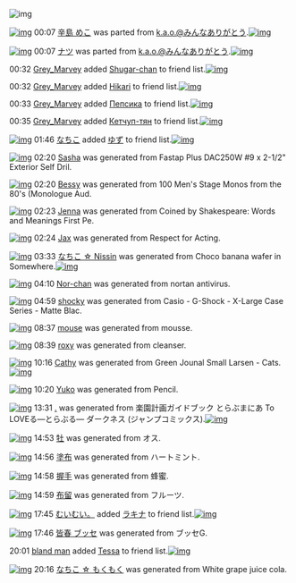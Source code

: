 ![img](http://gdrive-cdn.herokuapp.com/537b65a5bc09f0000721dda7/512px-barcode.png)

[![img](http://www.deviantsart.com/e61sbn.png)](http://www.barcodekanojo.com/kanojo/2781461/%E8%BE%9B%E5%B3%B6%20%E3%82%81%E3%81%93) 00:07 [辛島 めこ](http://www.barcodekanojo.com/kanojo/2781461/%E8%BE%9B%E5%B3%B6%20%E3%82%81%E3%81%93) was parted from [k.a.o.@みんなありがとう](http://www.barcodekanojo.com/kanojo/2781461/%E8%BE%9B%E5%B3%B6%20%E3%82%81%E3%81%93).[![img](http://www.deviantsart.com/1ne7497.jpeg)](http://www.barcodekanojo.com/user/30944/k.a.o.%40%E3%81%BF%E3%82%93%E3%81%AA%E3%81%82%E3%82%8A%E3%81%8C%E3%81%A8%E3%81%86) 

[![img](http://www.deviantsart.com/3ph1719.png)](http://www.barcodekanojo.com/kanojo/1968942/%E3%83%8A%E3%83%84) 00:07 [ナツ](http://www.barcodekanojo.com/kanojo/1968942/%E3%83%8A%E3%83%84) was parted from [k.a.o.@みんなありがとう](http://www.barcodekanojo.com/kanojo/1968942/%E3%83%8A%E3%83%84).[![img](http://www.deviantsart.com/1ne7497.jpeg)](http://www.barcodekanojo.com/user/30944/k.a.o.%40%E3%81%BF%E3%82%93%E3%81%AA%E3%81%82%E3%82%8A%E3%81%8C%E3%81%A8%E3%81%86) 

00:32 [Grey_Marvey](http://www.barcodekanojo.com/user/500710/Grey_Marvey) added [Shugar-chan](http://www.barcodekanojo.com/kanojo/2568453/Shugar-chan) to friend list.[![img](http://www.deviantsart.com/1mtnork.png)](http://www.barcodekanojo.com/kanojo/2568453/Shugar-chan) 

00:32 [Grey_Marvey](http://www.barcodekanojo.com/user/500710/Grey_Marvey) added [Hikari](http://www.barcodekanojo.com/kanojo/2428064/Hikari) to friend list.[![img](http://www.deviantsart.com/2jo9gav.png)](http://www.barcodekanojo.com/kanojo/2428064/Hikari) 

00:33 [Grey_Marvey](http://www.barcodekanojo.com/user/500710/Grey_Marvey) added [Пепсика](http://www.barcodekanojo.com/kanojo/2749185/%D0%9F%D0%B5%D0%BF%D1%81%D0%B8%D0%BA%D0%B0) to friend list.[![img](http://www.deviantsart.com/3oobk3.png)](http://www.barcodekanojo.com/kanojo/2749185/%D0%9F%D0%B5%D0%BF%D1%81%D0%B8%D0%BA%D0%B0) 

00:35 [Grey_Marvey](http://www.barcodekanojo.com/user/500710/Grey_Marvey) added [Кетчуп-тян](http://www.barcodekanojo.com/kanojo/2533427/%D0%9A%D0%B5%D1%82%D1%87%D1%83%D0%BF-%D1%82%D1%8F%D0%BD) to friend list.[![img](http://www.deviantsart.com/3ujtt60.png)](http://www.barcodekanojo.com/kanojo/2533427/%D0%9A%D0%B5%D1%82%D1%87%D1%83%D0%BF-%D1%82%D1%8F%D0%BD) 

[![img](http://www.deviantsart.com/1lb4fit.jpeg)](http://www.barcodekanojo.com/user/314581/%E3%81%AA%E3%81%A1%E3%81%93) 01:46 [なちこ](http://www.barcodekanojo.com/user/314581/%E3%81%AA%E3%81%A1%E3%81%93) added [ゆず](http://www.barcodekanojo.com/kanojo/2908760/%E3%82%86%E3%81%9A) to friend list.[![img](http://www.deviantsart.com/bpjf6t.png)](http://www.barcodekanojo.com/kanojo/2908760/%E3%82%86%E3%81%9A) 

[![img](http://www.deviantsart.com/2j5ltkh.png)](http://www.barcodekanojo.com/kanojo/3193718/Sasha) 02:20 [Sasha](http://www.barcodekanojo.com/kanojo/3193718/Sasha) was generated from Fastap Plus DAC250W #9 x 2-1/2" Exterior Self Dril.

[![img](http://www.deviantsart.com/2op9imo.png)](http://www.barcodekanojo.com/kanojo/3193719/Bessy) 02:20 [Bessy](http://www.barcodekanojo.com/kanojo/3193719/Bessy) was generated from 100 Men's Stage Monos from the 80's (Monologue Aud.

[![img](http://www.deviantsart.com/1c0epnp.png)](http://www.barcodekanojo.com/kanojo/3193720/Jenna) 02:23 [Jenna](http://www.barcodekanojo.com/kanojo/3193720/Jenna) was generated from Coined by Shakespeare: Words and Meanings First Pe.

[![img](http://www.deviantsart.com/385fvof.png)](http://www.barcodekanojo.com/kanojo/3193721/Jax) 02:24 [Jax](http://www.barcodekanojo.com/kanojo/3193721/Jax) was generated from Respect for Acting.

[![img](http://www.deviantsart.com/3dqu574.png)](http://www.barcodekanojo.com/kanojo/3193722/%E3%81%AA%E3%81%A1%E3%81%93%20%E2%98%86%20Nissin) 03:33 [なちこ ☆ Nissin](http://www.barcodekanojo.com/kanojo/3193722/%E3%81%AA%E3%81%A1%E3%81%93%20%E2%98%86%20Nissin) was generated from Choco banana wafer in Somewhere.[![img](http://www.deviantsart.com/3aqltm7.jpeg)](http://www.barcodekanojo.com/product_images/barcode/6019630/1427394778/Choco%20banana%20wafer.jpg) 

[![img](http://www.deviantsart.com/2euon7s.png)](http://www.barcodekanojo.com/kanojo/3193723/Nor-chan) 04:10 [Nor-chan](http://www.barcodekanojo.com/kanojo/3193723/Nor-chan) was generated from nortan antivirus.

[![img](http://www.deviantsart.com/1vm3ljr.png)](http://www.barcodekanojo.com/kanojo/3193724/shocky) 04:59 [shocky](http://www.barcodekanojo.com/kanojo/3193724/shocky) was generated from Casio - G-Shock - X-Large Case Series - Matte Blac.

[![img](http://www.deviantsart.com/1op5t04.png)](http://www.barcodekanojo.com/kanojo/3193725/mouse) 08:37 [mouse](http://www.barcodekanojo.com/kanojo/3193725/mouse) was generated from mousse.

[![img](http://www.deviantsart.com/3ah8jpu.png)](http://www.barcodekanojo.com/kanojo/3193726/roxy) 08:39 [roxy](http://www.barcodekanojo.com/kanojo/3193726/roxy) was generated from cleanser.

[![img](http://www.deviantsart.com/3r21lqf.png)](http://www.barcodekanojo.com/kanojo/3193727/Cathy) 10:16 [Cathy](http://www.barcodekanojo.com/kanojo/3193727/Cathy) was generated from Green Jounal Small Larsen - Cats.[![img](http://www.deviantsart.com/3fp3hhj.jpeg)](http://www.barcodekanojo.com/product_images/barcode/6019635/1427418935/50x50xGreen,P20Jounal,P20Small,P20Larsen,P20-,P20Cats.jpg,qw=88,ah=88.pagespeed.ic.XVhu33VR0e.jpg) 

[![img](http://www.deviantsart.com/17saf9g.png)](http://www.barcodekanojo.com/kanojo/3193728/Yuko) 10:20 [Yuko](http://www.barcodekanojo.com/kanojo/3193728/Yuko) was generated from Pencil.

[![img](http://www.deviantsart.com/2ooncgs.png)](http://www.barcodekanojo.com/kanojo/3193729/.) 13:31 [.](http://www.barcodekanojo.com/kanojo/3193729/.) was generated from 楽園計画ガイドブック とらぶまにあ To LOVEる―とらぶる― ダークネス (ジャンプコミックス).[![img](http://www.deviantsart.com/2pmlvjb.jpeg)](http://www.barcodekanojo.com/product_images/barcode/6019637/1427430618/50x50x,PE6,PA5,PBD,PE5,P9C,P92,PE8,PA8,P88,PE7,P94,PBB,PE3,P82,PAC,PE3,P82,PA4,PE3,P83,P89,PE3,P83,P96,PE3,P83,P83,PE3,P82,PAF,P20,PE3,P81,PA8,PE3,P82,P89,PE3,P81,PB6,PE3,P81,PBE,PE3,P81,PAB,PE3,P81,P82,P20To,P20LOVE,PE3,P82,P8B,PE2,P80,P95,PE3,P81,PA8,PE3,P82,P89,PE3,P81,PB6,PE3,P82,P8B,PE2,P80,P95,P20,PE3,P83,P80,PE3,P83,PBC,PE3,P82,PAF,PE3,P83,P8D,PE3,P82,PB9,P20,P28,PE3,P82,PB8,PE3,P83,PA3,PE3,P83,PB3,PE3,P83,P97,PE3,P82,PB3,PE3,P83,P9F,PE3,P83,P83,PE3,P82,PAF,PE3,P82,PB9,P29.jpg,qw=88,ah=88.pagespeed.ic.A5XwWGoW9R.jpg) 

[![img](http://www.deviantsart.com/2c963im.png)](http://www.barcodekanojo.com/kanojo/3193730/%E7%89%A1) 14:53 [牡](http://www.barcodekanojo.com/kanojo/3193730/%E7%89%A1) was generated from オス.

[![img](http://www.deviantsart.com/4p8rm6.png)](http://www.barcodekanojo.com/kanojo/3193731/%E5%A1%97%E5%B8%83) 14:56 [塗布](http://www.barcodekanojo.com/kanojo/3193731/%E5%A1%97%E5%B8%83) was generated from ハートミント.

[![img](http://www.deviantsart.com/2p0m248.png)](http://www.barcodekanojo.com/kanojo/3193732/%E6%8F%A1%E6%89%8B) 14:58 [握手](http://www.barcodekanojo.com/kanojo/3193732/%E6%8F%A1%E6%89%8B) was generated from 蜂蜜.

[![img](http://www.deviantsart.com/3cn5hao.png)](http://www.barcodekanojo.com/kanojo/3193733/%E5%B8%83%E7%95%99) 14:59 [布留](http://www.barcodekanojo.com/kanojo/3193733/%E5%B8%83%E7%95%99) was generated from フルーツ.

[![img](http://www.deviantsart.com/1cgmioj.jpeg)](http://www.barcodekanojo.com/user/2676/%E3%82%80%E3%81%84%E3%82%80%E3%81%84%E3%80%82) 17:45 [むいむい。](http://www.barcodekanojo.com/user/2676/%E3%82%80%E3%81%84%E3%82%80%E3%81%84%E3%80%82) added [ラキナ](http://www.barcodekanojo.com/kanojo/3055746/%E3%83%A9%E3%82%AD%E3%83%8A) to friend list.[![img](http://www.deviantsart.com/3ugido3.png)](http://www.barcodekanojo.com/kanojo/3055746/%E3%83%A9%E3%82%AD%E3%83%8A) 

[![img](http://www.deviantsart.com/3hg6ir9.png)](http://www.barcodekanojo.com/kanojo/3193734/%E7%9A%86%E6%98%A5%20%E3%83%96%E3%83%83%E3%82%BB) 17:46 [皆春 ブッセ](http://www.barcodekanojo.com/kanojo/3193734/%E7%9A%86%E6%98%A5%20%E3%83%96%E3%83%83%E3%82%BB) was generated from ブッセG.

20:01 [bland man](http://www.barcodekanojo.com/user/500716/bland%20man) added [Tessa](http://www.barcodekanojo.com/kanojo/2384668/Tessa) to friend list.[![img](http://www.deviantsart.com/31vlan3.png)](http://www.barcodekanojo.com/kanojo/2384668/Tessa) 

[![img](http://www.deviantsart.com/2fau0eo.png)](http://www.barcodekanojo.com/kanojo/3193735/%E3%81%AA%E3%81%A1%E3%81%93%20%E2%98%86%20%E3%82%82%E3%81%8F%E3%82%82%E3%81%8F) 20:16 [なちこ ☆ もくもく](http://www.barcodekanojo.com/kanojo/3193735/%E3%81%AA%E3%81%A1%E3%81%93%20%E2%98%86%20%E3%82%82%E3%81%8F%E3%82%82%E3%81%8F) was generated from White grape juice cola.

